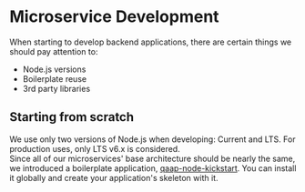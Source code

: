 # Microservice Development

When starting to develop backend applications, there are certain things we should pay attention to:
* Node.js versions
* Boilerplate reuse
* 3rd party libraries

## Starting from scratch

We use only two versions of Node.js when developing: Current and LTS. For production uses, only LTS v6.x is considered.  
Since all of our microservices' base architecture should be nearly the same, we introduced a boilerplate application, [qaap-node-kickstart](https://github.com/qaap/node-kickstart). You can install it globally and create your application's skeleton with it.
